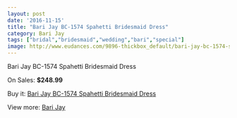 ```yaml
---
layout: post
date: '2016-11-15'
title: "Bari Jay BC-1574 Spahetti Bridesmaid Dress"
category: Bari Jay
tags: ["bridal","bridesmaid","wedding","bari","special"]
image: http://www.eudances.com/9896-thickbox_default/bari-jay-bc-1574-spahetti-bridesmaid-dress.jpg
---
```

Bari Jay BC-1574 Spahetti Bridesmaid Dress

On Sales: **$248.99**
<a href="https://www.eudances.com/en/bari-jay/3253-bari-jay-bc-1574-spahetti-bridesmaid-dress.html"><amp-img layout="responsive" width="600" height="600" src="//www.eudances.com/9896-thickbox_default/bari-jay-bc-1574-spahetti-bridesmaid-dress.jpg" alt="Bari Jay BC-1574 Spahetti Bridesmaid Dress 0" /></a>

Buy it: [Bari Jay BC-1574 Spahetti Bridesmaid Dress](https://www.eudances.com/en/bari-jay/3253-bari-jay-bc-1574-spahetti-bridesmaid-dress.html "Bari Jay BC-1574 Spahetti Bridesmaid Dress")

View more: [Bari Jay](https://www.eudances.com/en/56-bari-jay "Bari Jay")